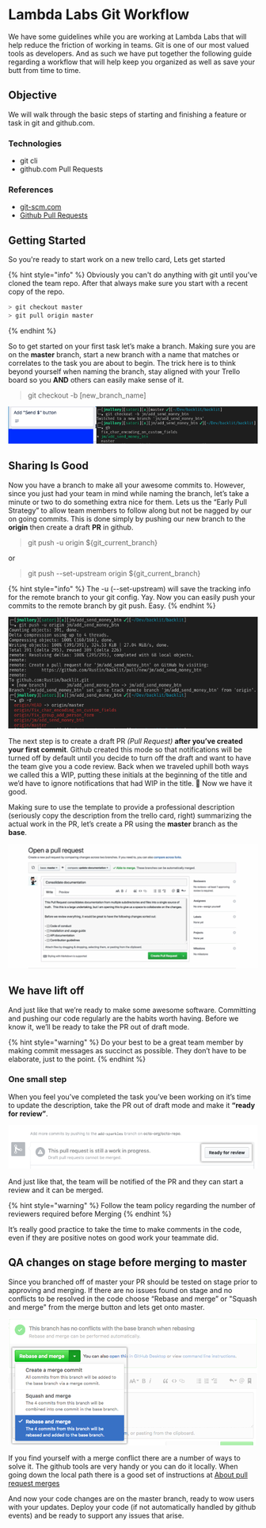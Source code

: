 # Lambda Labs Git Workflow

We have some guidelines while you are working at Lambda Labs that will help
reduce the friction of working in teams. Git is one of our most valued tools
as developers. And as such we have put together the following guide regarding
a workflow that will help keep you organized as well as save your butt from
time to time.

## Objective

We will walk through the basic steps of starting and finishing a feature or
task in git and github.com.

### Technologies

- git cli
- github.com Pull Requests

### References

- [git-scm.com](https://git-scm.com/)
- [Github Pull Requests](https://help.github.com/en/github/collaborating-with-issues-and-pull-requests/about-pull-requests)

## Getting Started

So you're ready to start work on a new trello card, Lets get started

{% hint style="info" %}
Obviously you can't do anything with git until you’ve cloned the team repo.
After that always make sure you start with a recent copy of the repo.

```bash
> git checkout master
> git pull origin master
```

{% endhint %}

So to get started on your first task let’s make a branch. Making sure you are
on the **master** branch, start a new branch with a name that matches or correlates
to the task you are about to begin. The trick here is to think beyond yourself
when naming the branch, stay aligned with your Trello board so you **AND** others
can easily make sense of it.

> git checkout -b [new_branch_name]

![Starting a new branch](../../../.gitbook/assets/git-workflow-basic/git-checkout-1.png)

## Sharing Is Good

Now you have a branch to make all your awesome commits to. However, since you
just had your team in mind while naming the branch, let’s take a minute or two
to do something extra nice for them. Lets us the “Early Pull Strategy” to
allow team members to follow along but not be nagged by our on going commits.
This is done simply by pushing our new branch to the **origin** then create a draft
**PR** in github.

> git push -u origin ${git_current_branch}

or

> git push --set-upstream origin ${git_current_branch}

{% hint style="info" %}
The -u (--set-upstream) will save the tracking info for the remote branch
to your git config. Yay. Now you can easily push your commits to the remote
branch by git push. Easy.
{% endhint %}

![push new branch to remote](../../../.gitbook/assets/git-workflow-basic/git-push-1.png)

The next step is to create a draft PR *(Pull Request)* **after you’ve created
your first commit**. Github created this mode so that notifications will be
turned off by default until you decide to turn off the draft and want to have
the team give you a code review. Back when we traveled uphill both ways we
called this a WIP, putting these initials at the beginning of the title and
we’d have to ignore notifications that had WIP in the title. 🤮 Now we have
it good.

Making sure to use the template to provide a professional description
(seriously copy the description from the trello card, right) summarizing the
actual work in the PR, let’s create a PR using the **master** branch as the
**base**.

![github draft PR](../../../.gitbook/assets/git-workflow-basic/github-draft-pr.gif)

## We have lift off

And just like that we’re ready to make some awesome software. Committing and
pushing our code regularly are the habits worth having. Before we know it,
we’ll be ready to take the PR out of draft mode.

{% hint style="warning" %}
Do your best to be a great team member by making commit messages as
succinct as possible. They don’t have to be elaborate, just to the
point.
{% endhint %}

### One small step

When you feel you’ve completed the task you’ve been working on it’s time to
update the description, take the PR out of draft mode and make it **“ready
for review”**.

![make PR ready for review](../../../.gitbook/assets/git-workflow-basic/github-ready-pr.png)

And just like that, the team will be notified of the PR and they can start
a review and it can be merged.

{% hint style="warning" %}
Follow the team policy regarding the number of reviewers required
before Merging
{% endhint %}

It’s really good practice to take the time to make comments in the code, even
if they are positive notes on good work your teammate did.

## QA changes on stage before merging to master

Since you branched off of master your PR should be tested on stage prior
to approving and merging. If there are no issues found on stage and no
conflicts to be resolved in the code choose “Rebase and merge” or "Squash
and merge" from the merge button and lets get onto master.

![merge into master](../../../.gitbook/assets/git-workflow-basic/github-merge.png)

If you find yourself with a merge conflict there are a number of ways to solve
it. The github tools are very handy or you can do it locally. When going down
the local path there is a good set of instructions at
[About pull request merges](https://help.github.com/en/github/collaborating-with-issues-and-pull-requests/about-pull-request-merges)

And now your code changes are on the master branch, ready to wow users with
your updates. Deploy your code (if not automatically handled by github events)
and be ready to support any issues that arise.
